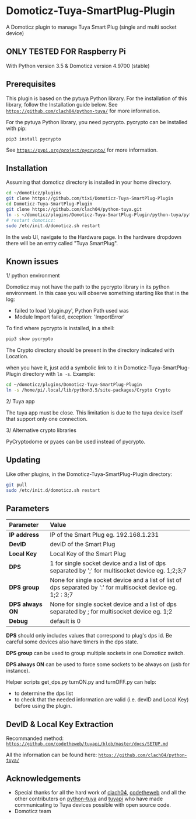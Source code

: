# Domoticz-Tuya-SmartPlug-Plugin

A Domoticz plugin to manage Tuya Smart Plug (single and multi socket device)

## ONLY TESTED FOR Raspberry Pi

With Python version 3.5 & Domoticz version 4.9700 (stable)
## Prerequisites

This plugin is based on the pytuya Python library. For the installation of this library,
follow the Installation guide below.
See [`https://github.com/clach04/python-tuya/`](https://github.com/clach04/python-tuya/) for more information.

For the pytuya Python library, you need pycrypto. pycrypto can be installed with pip:
```
pip3 install pycrypto
```
See [`https://pypi.org/project/pycrypto/`](https://pypi.org/project/pycrypto/) for more information.

## Installation

Assuming that domoticz directory is installed in your home directory.

```bash
cd ~/domoticz/plugins
git clone https://github.com/tixi/Domoticz-Tuya-SmartPlug-Plugin
cd Domoticz-Tuya-SmartPlug-Plugin
git clone https://github.com/clach04/python-tuya.git
ln -s ~/domoticz/plugins/Domoticz-Tuya-SmartPlug-Plugin/python-tuya/pytuya pytuya
# restart domoticz:
sudo /etc/init.d/domoticz.sh restart
```
In the web UI, navigate to the Hardware page. In the hardware dropdown there will be an entry called "Tuya SmartPlug".

## Known issues

1/ python environment

Domoticz may not have the path to the pycrypto library in its python environment.
In this case you will observe something starting like that in the log:
* failed to load 'plugin.py', Python Path used was 
* Module Import failed, exception: 'ImportError'

To find where pycrypto is installed, in a shell:
```bash
pip3 show pycrypto
```
The Crypto directory should be present in the directory indicated with Location.

when you have it, just add a symbolic link to it in Domoticz-Tuya-SmartPlug-Plugin directory with ```ln -s```.
Example:
```bash
cd ~/domoticz/plugins/Domoticz-Tuya-SmartPlug-Plugin
ln -s /home/pi/.local/lib/python3.5/site-packages/Crypto Crypto
```

2/ Tuya app

The tuya app must be close. This limitation is due to the tuya device itself that support only one connection.

3/ Alternative crypto libraries

PyCryptodome or pyaes can be used instead of pycrypto. 

## Updating

Like other plugins, in the Domoticz-Tuya-SmartPlug-Plugin directory:
```bash
git pull
sudo /etc/init.d/domoticz.sh restart
```

## Parameters

| Parameter | Value |
| :--- | :--- |
| **IP address** | IP of the Smart Plug eg. 192.168.1.231 |
| **DevID** | devID of the Smart Plug |
| **Local Key** | Local Key of the Smart Plug |
| **DPS** |	1 for single socket device and a list of dps separated by ';' for multisocket device eg. 1;2;3;7
| **DPS group** | None for single socket device and a list of list of dps separated by ':' for multisocket device eg. 1;2 : 3;7
| **DPS always ON** | None for single socket device and a list of dps separated by ; for multisocket device eg. 1;2
| **Debug** | default is 0 |

**DPS** should only includes values that correspond to plug's dps id. Be careful some devices also have timers in the dps state.

**DPS group** can be used to group multiple sockets in one Domoticz switch.

**DPS always ON** can be used to force some sockets to be always on (usb for instance).

Helper scripts get_dps.py turnON.py and turnOFF.py can help:
* to determine the dps list
* to check that the needed information are valid (i.e. devID and Local Key) before using the plugin.

## DevID & Local Key Extraction

Recommanded method:
[`https://github.com/codetheweb/tuyapi/blob/master/docs/SETUP.md`](https://github.com/codetheweb/tuyapi/blob/master/docs/SETUP.md)

All the information can be found here:
[`https://github.com/clach04/python-tuya/`](https://github.com/clach04/python-tuya/)

## Acknowledgements

* Special thanks for all the hard work of [clach04](https://github.com/clach04), [codetheweb](https://github.com/codetheweb/) and all the other contributers on [python-tuya](https://github.com/clach04/python-tuya) and [tuyapi](https://github.com/codetheweb/tuyapi) who have made communicating to Tuya devices possible with open source code.
* Domoticz team

